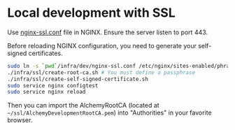 # Local development with SSL

Use [nginx-ssl.conf](../infra/dev/nginx-ssl.conf) file in NGINX.
Ensure the server listen to port 443.

Before reloading NGINX configuration, you need to generate your self-signed certificates. 

```bash
sudo ln -s `pwd`/infra/dev/nginx-ssl.conf /etc/nginx/sites-enabled/phraseanet-services-ssl.conf
./infra/ssl/create-root-ca.sh # You must define a passphrase
./infra/ssl/create-self-signed-certificate.sh
sudo service nginx configtest
sudo service nginx reload
```

Then you can import the AlchemyRootCA (located at `~/ssl/AlchemyDevelopmentRootCA.pem`) into "Authorities" in your favorite browser.
